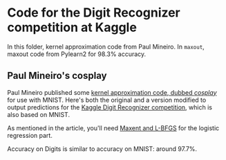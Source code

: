 Code for the Digit Recognizer competition at Kaggle
===================================================

In this folder, kernel approximation code from Paul Mineiro. In `maxout`, maxout code from Pylearn2 for 98.3% accuracy.

Paul Mineiro's cosplay
----------------------

Paul Mineiro published some [kernel approximation code, dubbed _cosplay_](http://www.machinedlearnings.com/2013/08/cosplay.html) for use with MNIST. Here's both the original and a version modified to output predictions for the [Kaggle Digit Recognizer competition](http://www.kaggle.com/c/digit-recognizer), which is also based on MNIST.

As mentioned in the article, you'll need [Maxent and L-BFGS](http://www.cs.grinnell.edu/~weinman/code/) for the logistic regression part.

Accuracy on Digits is similar to accuracy on MNIST: around 97.7%.
	
	